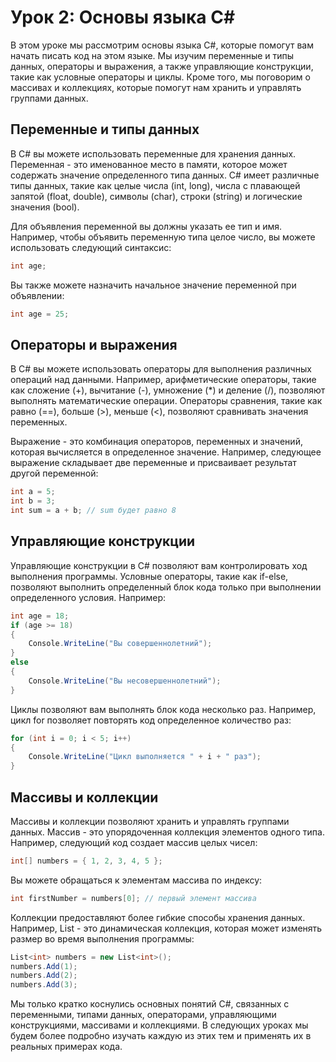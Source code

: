 # **Урок 2: Основы языка C#**

В этом уроке мы рассмотрим основы языка C#, которые помогут вам начать писать код на этом языке. Мы изучим переменные и типы данных, операторы и выражения, а также управляющие конструкции, такие как условные операторы и циклы. Кроме того, мы поговорим о массивах и коллекциях, которые помогут нам хранить и управлять группами данных.

## **Переменные и типы данных**
В C# вы можете использовать переменные для хранения данных. Переменная - это именованное место в памяти, которое может содержать значение определенного типа данных. C# имеет различные типы данных, такие как целые числа (int, long), числа с плавающей запятой (float, double), символы (char), строки (string) и логические значения (bool).

Для объявления переменной вы должны указать ее тип и имя. Например, чтобы объявить переменную типа целое число, вы можете использовать следующий синтаксис:

```csharp
int age;
```

Вы также можете назначить начальное значение переменной при объявлении:

```csharp
int age = 25;
```

## **Операторы и выражения**
В C# вы можете использовать операторы для выполнения различных операций над данными. Например, арифметические операторы, такие как сложение (+), вычитание (-), умножение (*) и деление (/), позволяют выполнять математические операции. Операторы сравнения, такие как равно (==), больше (>), меньше (<), позволяют сравнивать значения переменных.

Выражение - это комбинация операторов, переменных и значений, которая вычисляется в определенное значение. Например, следующее выражение складывает две переменные и присваивает результат другой переменной:

```csharp
int a = 5;
int b = 3;
int sum = a + b; // sum будет равно 8
```

## **Управляющие конструкции**
Управляющие конструкции в C# позволяют вам контролировать ход выполнения программы. Условные операторы, такие как if-else, позволяют выполнить определенный блок кода только при выполнении определенного условия. Например:

```csharp
int age = 18;
if (age >= 18)
{
    Console.WriteLine("Вы совершеннолетний");
}
else
{
    Console.WriteLine("Вы несовершеннолетний");
}
```

Циклы позволяют вам выполнять блок кода несколько раз. Например, цикл for позволяет повторять код определенное количество раз:

```csharp
for (int i = 0; i < 5; i++)
{
    Console.WriteLine("Цикл выполняется " + i + " раз");
}
```

## **Массивы и коллекции**
Массивы и коллекции позволяют хранить и управлять группами данных. Массив - это упорядоченная коллекция элементов одного типа. Например, следующий код создает массив целых чисел:

```csharp
int[] numbers = { 1, 2, 3, 4, 5 };
```

Вы можете обращаться к элементам массива по индексу:

```csharp
int firstNumber = numbers[0]; // первый элемент массива
```

Коллекции предоставляют более гибкие способы хранения данных. Например, List<T> - это динамическая коллекция, которая может изменять размер во время выполнения программы:

```csharp
List<int> numbers = new List<int>();
numbers.Add(1);
numbers.Add(2);
numbers.Add(3);
```

Мы только кратко коснулись основных понятий C#, связанных с переменными, типами данных, операторами, управляющими конструкциями, массивами и коллекциями. В следующих уроках мы будем более подробно изучать каждую из этих тем и применять их в реальных примерах кода.
